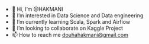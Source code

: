 - 👋 Hi, I’m @HAKMANI
- 👀 I’m interested in Data Science and Data engineering 
- 🌱 I’m currently learning Scala, Spark and Airflow
- 💞️ I’m looking to collaborate on Kaggle Project
- 📫 How to reach me douhahakmani@gmail.com

